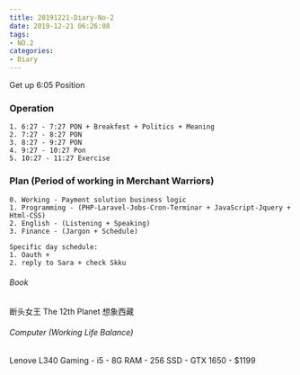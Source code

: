 ```yaml
---
title: 20191221-Diary-No-2
date: 2019-12-21 06:26:08
tags:
- NO.2
categories:
- Diary
---
```

Get up 6:05 Position 

### Operation
	1. 6:27 - 7:27 PON + Breakfest + Politics + Meaning
	2. 7:27 - 8:27 PON
	3. 8:27 - 9:27 PON
	4. 9:27 - 10:27 Pon
	5. 10:27 - 11:27 Exercise



	


### Plan (Period of working in Merchant Warriors)
	0. Working - Payment solution business logic
	1. Programming - (PHP-Laravel-Jobs-Cron-Terminar + JavaScript-Jquery + Html-CSS)
	2. English - (Listening + Speaking) 
	3. Finance - (Jargon + Schedule)

	Specific day schedule: 
	1. Oauth + 
	2. reply to Sara + check Skku


###### Book	
断头女王
The 12th Planet
想象西藏

###### Computer (Working Life Balance) 
Lenove L340 Gaming - i5 - 8G RAM - 256 SSD - GTX 1650 - $1199  


